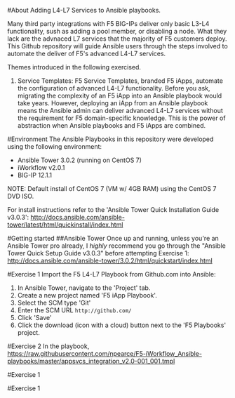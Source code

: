 #About
Adding L4-L7 Services to Ansible playbooks.

Many third party integrations with F5 BIG-IPs deliver only basic L3-L4 functionality, sush as adding a pool member, or disabling a node. What they lack are the advnaced L7 services that the majority of F5 customers deploy. This Github repository will guide Ansible users through the steps involved to automate the deliver of F5's advanced L4-L7 services.

Themes introduced in the following exercised.

1. Service Templates: F5 Service Templates, branded F5 iApps, automate the configuration of advanced L4-L7 functionality. Before you ask, migrating the complexity of an F5 iApp into an Ansible playbook would take years. However, deploying an iApp from an Ansible playbook means the Ansible admin can deliver advanced L4-L7 services without the requirement for F5 domain-specific knowledge. This is the power of abstraction when Ansible playbooks and F5 iApps are combined.


#Environment
The Ansible Playbooks in this repository were developed using the following environment:

* Ansible Tower 3.0.2 (running on CentOS 7)
* iWorkflow v2.0.1
* BIG-IP 12.1.1

NOTE: Default install of CentOS 7 (VM w/ 4GB RAM) using the CentOS 7 DVD ISO.

For install instructions refer to the 'Ansible Tower Quick Installation Guide v3.0.3': http://docs.ansible.com/ansible-tower/latest/html/quickinstall/index.html

#Getting started
##Ansible Tower
Once up and running, unless you're an Ansible Tower pro already, I *highly* recommend you go through the "Ansible Tower Quick Setup Guide v3.0.3" before attempting Exercise 1:
http://docs.ansible.com/ansible-tower/3.0.2/html/quickstart/index.html

#Exercise 1
Import the F5 L4-L7 Playbook from Github.com into Ansible:

1. In Ansible Tower, navigate to the 'Project' tab.
2. Create a new project named 'F5 iApp Playbook'.
3. Select the SCM type 'Git'
4. Enter the SCM URL `http://github.com/`
5. Click 'Save'
6. Click the download (icon with a cloud) button next to the 'F5 Playbooks' project.

#Exercise 2
In the playbook,
https://raw.githubusercontent.com/npearce/F5-iWorkflow_Ansible-playbooks/master/appsvcs_integration_v2.0-001_001.tmpl



#Exercise 1


#Exercise 1
